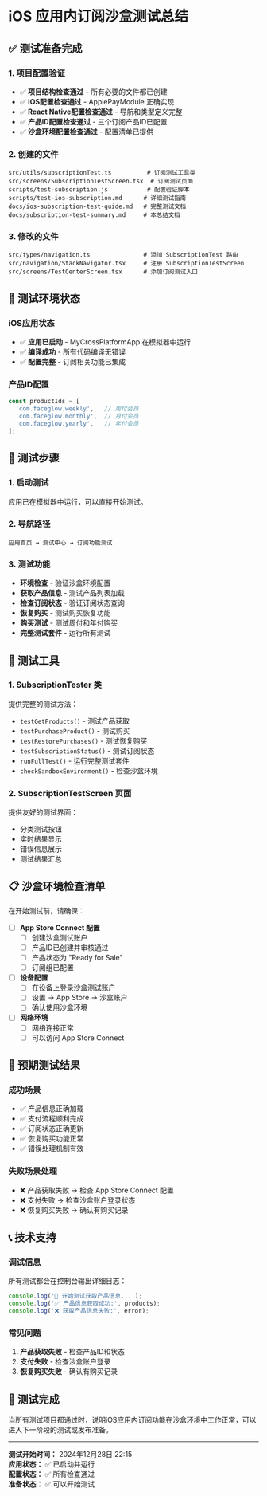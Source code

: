 # iOS 应用内订阅沙盒测试总结

## ✅ 测试准备完成

### 1. 项目配置验证
- ✅ **项目结构检查通过** - 所有必要的文件都已创建
- ✅ **iOS配置检查通过** - ApplePayModule 正确实现
- ✅ **React Native配置检查通过** - 导航和类型定义完整
- ✅ **产品ID配置检查通过** - 三个订阅产品ID已配置
- ✅ **沙盒环境配置检查通过** - 配置清单已提供

### 2. 创建的文件
```
src/utils/subscriptionTest.ts          # 订阅测试工具类
src/screens/SubscriptionTestScreen.tsx  # 订阅测试页面
scripts/test-subscription.js           # 配置验证脚本
scripts/test-ios-subscription.md      # 详细测试指南
docs/ios-subscription-test-guide.md   # 完整测试文档
docs/subscription-test-summary.md     # 本总结文档
```

### 3. 修改的文件
```
src/types/navigation.ts               # 添加 SubscriptionTest 路由
src/navigation/StackNavigator.tsx     # 注册 SubscriptionTestScreen
src/screens/TestCenterScreen.tsx      # 添加订阅测试入口
```

## 🚀 测试环境状态

### iOS应用状态
- ✅ **应用已启动** - MyCrossPlatformApp 在模拟器中运行
- ✅ **编译成功** - 所有代码编译无错误
- ✅ **配置完整** - 订阅相关功能已集成

### 产品ID配置
```javascript
const productIds = [
  'com.faceglow.weekly',   // 周付会员
  'com.faceglow.monthly',  // 月付会员  
  'com.faceglow.yearly',   // 年付会员
];
```

## 📱 测试步骤

### 1. 启动测试
应用已在模拟器中运行，可以直接开始测试。

### 2. 导航路径
```
应用首页 → 测试中心 → 订阅功能测试
```

### 3. 测试功能
- **环境检查** - 验证沙盒环境配置
- **获取产品信息** - 测试产品列表加载
- **检查订阅状态** - 验证订阅状态查询
- **恢复购买** - 测试购买恢复功能
- **购买测试** - 测试周付和年付购买
- **完整测试套件** - 运行所有测试

## 🔧 测试工具

### 1. SubscriptionTester 类
提供完整的测试方法：
- `testGetProducts()` - 测试产品获取
- `testPurchaseProduct()` - 测试购买
- `testRestorePurchases()` - 测试恢复购买
- `testSubscriptionStatus()` - 测试订阅状态
- `runFullTest()` - 运行完整测试套件
- `checkSandboxEnvironment()` - 检查沙盒环境

### 2. SubscriptionTestScreen 页面
提供友好的测试界面：
- 分类测试按钮
- 实时结果显示
- 错误信息展示
- 测试结果汇总

## 📋 沙盒环境检查清单

在开始测试前，请确保：

- [ ] **App Store Connect 配置**
  - [ ] 创建沙盒测试账户
  - [ ] 产品ID已创建并审核通过
  - [ ] 产品状态为 "Ready for Sale"
  - [ ] 订阅组已配置

- [ ] **设备配置**
  - [ ] 在设备上登录沙盒测试账户
  - [ ] 设置 → App Store → 沙盒账户
  - [ ] 确认使用沙盒环境

- [ ] **网络环境**
  - [ ] 网络连接正常
  - [ ] 可以访问 App Store Connect

## 🎯 预期测试结果

### 成功场景
- ✅ 产品信息正确加载
- ✅ 支付流程顺利完成
- ✅ 订阅状态正确更新
- ✅ 恢复购买功能正常
- ✅ 错误处理机制有效

### 失败场景处理
- ❌ 产品获取失败 → 检查 App Store Connect 配置
- ❌ 支付失败 → 检查沙盒账户登录状态
- ❌ 恢复购买失败 → 确认有购买记录

## 📞 技术支持

### 调试信息
所有测试都会在控制台输出详细日志：
```javascript
console.log('🧪 开始测试获取产品信息...');
console.log('✅ 产品信息获取成功:', products);
console.log('❌ 获取产品信息失败:', error);
```

### 常见问题
1. **产品获取失败** - 检查产品ID和状态
2. **支付失败** - 检查沙盒账户登录
3. **恢复购买失败** - 确认有购买记录

## 🎉 测试完成

当所有测试项目都通过时，说明iOS应用内订阅功能在沙盒环境中工作正常，可以进入下一阶段的测试或发布准备。

---

**测试开始时间：** 2024年12月28日 22:15  
**应用状态：** ✅ 已启动并运行  
**配置状态：** ✅ 所有检查通过  
**准备状态：** ✅ 可以开始测试
